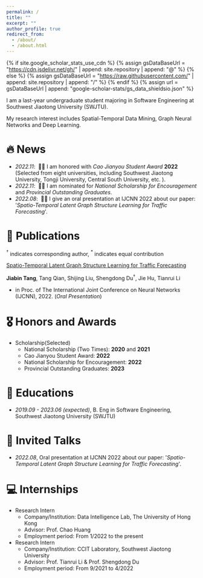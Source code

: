 ```yaml
---
permalink: /
title: ""
excerpt: ""
author_profile: true
redirect_from: 
  - /about/
  - /about.html
---
```


{% if site.google_scholar_stats_use_cdn %}
{% assign gsDataBaseUrl = "https://cdn.jsdelivr.net/gh/" | append: site.repository | append: "@" %}
{% else %}
{% assign gsDataBaseUrl = "https://raw.githubusercontent.com/" | append: site.repository | append: "/" %}
{% endif %}
{% assign url = gsDataBaseUrl | append: "google-scholar-stats/gs_data_shieldsio.json" %}

<span class='anchor' id='about-me'></span>

I am a last-year undergraduate student majoring in Software Engineering at Southwest Jiaotong University (SWJTU). 

My research interest includes Spatial-Temporal Data Mining, Graph Neural Networks and Deep Learning.


# 🔥 News
- *2022.11*: &nbsp;🎉🎉 I am honored with *Cao Jianyou Student Award* **2022** (Selected from eight universities, including Southwest Jiaotong University, Tongji University, Central South University, etc. ).
- *2022.11*: &nbsp;🎉🎉 I am nominated for *National Scholarship for Encouragement* and *Provincial Outstanding Graduates*.
- *2022.08*: &nbsp;🎉🎉 I give an oral presentation at IJCNN 2022 about our paper: '*Spatio-Temporal Latent Graph Structure Learning for Traffic Forecasting*'.

# 📝 Publications 

$^{\dagger}$ indicates corresponding author, $^{*}$ indicates equal contribution

[Spatio-Temporal Latent Graph Structure Learning for Traffic Forecasting](https://ieeexplore.ieee.org/document/9892191)

**Jiabin Tang**, Tang Qian, Shijing Liu, Shengdong Du$^{\dagger}$, Jie Hu, Tianrui Li

- in Proc. of The International Joint Conference on Neural Networks (IJCNN), 2022. (*Oral Presentation*)

# 🎖 Honors and Awards
* Scholarship(Selected)
  * National Scholarship (Two Times): **2020** and **2021**
  * Cao Jianyou Student Award: **2022**
  * National Scholarship for Encouragement: **2022**
  * Provincial Outstanding Graduates: **2023**



# 📖 Educations
- *2019.09 - 2023.06 (expected)*, B. Eng in Software Engineering, Southwest Jiaotong University (SWJTU)



# 💬 Invited Talks
- *2022.08*, Oral presentation at IJCNN 2022 about our paper: '*Spatio-Temporal Latent Graph Structure Learning for Traffic Forecasting*'. 



# 💻 Internships
- Research Intern
  - Company/Institution: Data Intelligence Lab, The University of Hong Kong
  - Advisor: Prof. Chao Huang
  - Employment period: From 1/2022 to the present
- Research Intern
  - Company/Institution: CCIT Laboratory, Southwest Jiaotong University 
  - Advisor: Prof. Tianrui Li & Prof. Shengdong Du
  - Employment period: From 9/2021 to 4/2022